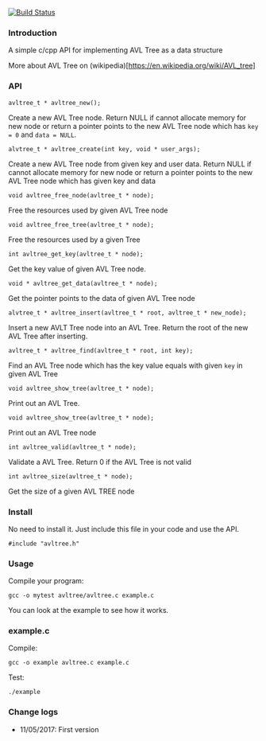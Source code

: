 [![Build Status](https://travis-ci.org/luongnv89/AVL-tree.svg?branch=master)](https://travis-ci.org/luongnv89/AVL-tree)

### Introduction

A simple c/cpp API for implementing AVL Tree as a data structure

More about AVL Tree on (wikipedia)[https://en.wikipedia.org/wiki/AVL_tree]

### API 

```
avltree_t * avltree_new();
```

Create a new AVL Tree node. Return NULL if cannot allocate memory for new node or return a pointer points to the new AVL Tree node which has `key = 0` and `data = NULL`. 


```
alvtree_t * avltree_create(int key, void * user_args);
```

Create a new AVL Tree node from given key and user data. Return NULL if cannot allocate memory for new node or return a pointer points to the new AVL Tree node which has given key and data

```
void avltree_free_node(avltree_t * node);
```

Free the resources used by given AVL Tree node

```
void avltree_free_tree(avltree_t * node);
```

Free the resources used by a given Tree

```
int avltree_get_key(avltree_t * node);
```

Get the key value of given AVL Tree node.

```
void * avltree_get_data(avltree_t * node);
```

Get the pointer points to the data of given AVL Tree node

```
alvtree_t * avltree_insert(avltree_t * root, avltree_t * new_node);
```

Insert a new AVLT Tree node into an AVL Tree. Return the root of the new AVL Tree after inserting.

```
avltree_t * avltree_find(avltree_t * root, int key);
```

Find an AVL Tree node which has the key value equals with given `key` in given AVL Tree

```
void avltree_show_tree(avltree_t * node);
```

Print out an AVL Tree.

```
void avltree_show_tree(avltree_t * node);
```

Print out an AVL Tree node

```
int avltree_valid(avltree_t * node);
```

Validate a AVL Tree. Return 0 if the AVL Tree is not valid

```
int avltree_size(avltree_t * node);
```

Get the size of a given AVL TREE node

### Install

No need to install it. Just include this file in your code and use the API.  

```
#include "avltree.h"
```

### Usage

Compile your program:

```
gcc -o mytest avltree/avltree.c example.c
```

You can look at the example to see how it works.

### example.c

Compile:

```
gcc -o example avltree.c example.c
```

Test:

```
./example
```

### Change logs

- 11/05/2017: First version
